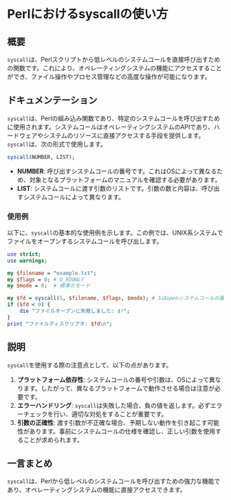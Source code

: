 <!--
Meta Description: # Perlにおけるsyscallの使い方 ## 概要 `syscall`は、Perlスクリプトから低レベルのシステムコールを直接呼び出すための関数です。これにより、オペレーティングシステムの機能にアクセスすることができ、ファイル操作やプロセス管理などの高度な操作が可能になります。 ## ドキュメン...
Meta Keywords: syscall, perl, number, list, use
-->

# Perlにおけるsyscallの使い方

## 概要
`syscall`は、Perlスクリプトから低レベルのシステムコールを直接呼び出すための関数です。これにより、オペレーティングシステムの機能にアクセスすることができ、ファイル操作やプロセス管理などの高度な操作が可能になります。

## ドキュメンテーション
`syscall`は、Perlの組み込み関数であり、特定のシステムコールを呼び出すために使用されます。システムコールはオペレーティングシステムのAPIであり、ハードウェアやシステムのリソースに直接アクセスする手段を提供します。`syscall`は、次の形式で使用します。

```perl
syscall(NUMBER, LIST);
```

- **NUMBER**: 呼び出すシステムコールの番号です。これはOSによって異なるため、対象となるプラットフォームのマニュアルを確認する必要があります。
- **LIST**: システムコールに渡す引数のリストです。引数の数と内容は、呼び出すシステムコールによって異なります。

### 使用例
以下に、`syscall`の基本的な使用例を示します。この例では、UNIX系システムでファイルをオープンするシステムコールを呼び出します。

```perl
use strict;
use warnings;

my $filename = "example.txt";
my $flags = 0; # O_RDONLY
my $mode = 0;  # 標準のモード

my $fd = syscall(5, $filename, $flags, $mode); # 5はopenシステムコールの番号
if ($fd < 0) {
    die "ファイルオープンに失敗しました: $!";
}
print "ファイルディスクリプタ: $fd\n";
```

## 説明
`syscall`を使用する際の注意点として、以下の点があります。

1. **プラットフォーム依存性**: システムコールの番号や引数は、OSによって異なります。したがって、異なるプラットフォームで動作させる場合は注意が必要です。
2. **エラーハンドリング**: `syscall`は失敗した場合、負の値を返します。必ずエラーチェックを行い、適切な対処をすることが重要です。
3. **引数の正確性**: 渡す引数が不正確な場合、予期しない動作を引き起こす可能性があります。事前にシステムコールの仕様を確認し、正しい引数を使用することが求められます。

## 一言まとめ
`syscall`は、Perlから低レベルのシステムコールを呼び出すための強力な機能であり、オペレーティングシステムの機能に直接アクセスできます。